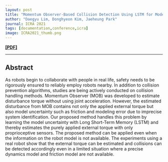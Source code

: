 ```yaml
---
layout: post
title: "Momentum Observer-Based Collision Detection Using LSTM for Model Uncertainty Learning"
author: "Daegyu Lim, Donghyeon Kim, Jaeheung Park"
journal: ICRA 2021
tags: [documentation,conference,icra]
image: ICRA2021_thumb.png
---
```

[**[PDF]**](../assets/ICRA_2021.pdf)

--- 
## Abstract
As robots begin to collaborate with people in real life, safety needs to be rigorously ensured to reliably employ robots nearby. In addition to collision prevention algorithms, studies are being actively conducted on collision handling methods. Momentum Observer (MOB) was developed to estimate disturbance torque without using joint acceleration. However, the estimated disturbance from MOB contains not only the applied external torque but also model uncertainty such as friction and modeling error due to imprecise system identification. Our proposed method handles this problem by learning the model uncertainty with Long Short-Term Memory (LSTM) and thereby estimates the purely applied external torque with only proprioceptive sensors. The proposed method can be applied even when the information on the robot model is not available. The experiments using a real robot show that the external torque can be estimated and collisions can be detected accordingly even in a limited situation where a precise dynamics model and friction model are not available.
